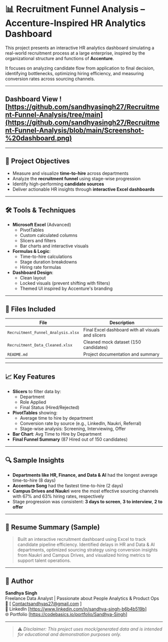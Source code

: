 # 📊 Recruitment Funnel Analysis – Accenture-Inspired HR Analytics Dashboard

This project presents an interactive HR analytics dashboard simulating a real-world recruitment process at a large enterprise, inspired by the organizational structure and functions of **Accenture**.

It focuses on analyzing candidate flow from application to final decision, identifying bottlenecks, optimizing hiring efficiency, and measuring conversion rates across sourcing channels.

---
## Dashboard View ![https://github.com/sandhyasingh27/Recruitment-Funnel-Analysis/tree/main](https://github.com/sandhyasingh27/Recruitment-Funnel-Analysis/blob/main/Screenshot-%20dashboard.png)
---

## 🎯 Project Objectives

- Measure and visualize **time-to-hire** across departments
- Analyze the **recruitment funnel** using stage-wise progression
- Identify high-performing **candidate sources**
- Deliver actionable HR insights through **interactive Excel dashboards**

---

## 🛠️ Tools & Techniques

- **Microsoft Excel** (Advanced)
  - PivotTables
  - Custom calculated columns
  - Slicers and filters
  - Bar charts and interactive visuals
- **Formulas & Logic**:
  - Time-to-hire calculations
  - Stage duration breakdowns
  - Hiring rate formulas
- **Dashboard Design**:
  - Clean layout
  - Locked visuals (prevent shifting with filters)
  - Themed UI inspired by Accenture's branding

---

## 📂 Files Included

| File | Description |
|------|-------------|
| `Recruitment_Funnel_Analysis.xlsx` | Final Excel dashboard with all visuals and slicers |
| `Recruitment_Data_Cleaned.xlsx` | Cleaned mock dataset (150 candidates) |
| `README.md` | Project documentation and summary |

---

## 📈 Key Features

- **Slicers** to filter data by:
  - Department
  - Role Applied
  - Final Status (Hired/Rejected)
- **PivotTables** showing:
  - Average time to hire by department
  - Conversion rate by source (e.g., LinkedIn, Naukri, Referral)
  - Stage-wise analysis: Screening, Interviewing, Offer
- **Bar Chart**: Avg Time to Hire by Department
- **Final Funnel Summary** (87 Hired out of 150 candidates)

---

## 🔍 Sample Insights

- **Departments like HR, Finance, and Data & AI** had the longest average time-to-hire (8 days)
- **Accenture Song** had the fastest time-to-hire (2 days)
- **Campus Drives and Naukri** were the most effective sourcing channels with 67% and 63% hiring rates, respectively
- Stage progression was consistent: **3 days to screen**, **3 to interview**, **2 to offer**

---

## 📌 Resume Summary (Sample)

> Built an interactive recruitment dashboard using Excel to track candidate pipeline efficiency. Identified delays in HR and Data & AI departments, optimized sourcing strategy using conversion insights from Naukri and Campus Drives, and visualized hiring metrics to support talent operations.

---

## 👤 Author

**Sandhya Singh**  
Freelance Data Analyst | Passionate about People Analytics & Product Ops  
📧 [ Contactsandhyas27@gmail.com ]  
🔗 LinkedIn [https://www.linkedin.com/in/sandhya-singh-b6b4b519b]  
🌐 Portfolio [https://codebasics.io/portfolio/Sandhya-Singh]

---

> ⚠️ *Disclaimer: This project uses mock/generated data and is intended for educational and demonstration purposes only.*
